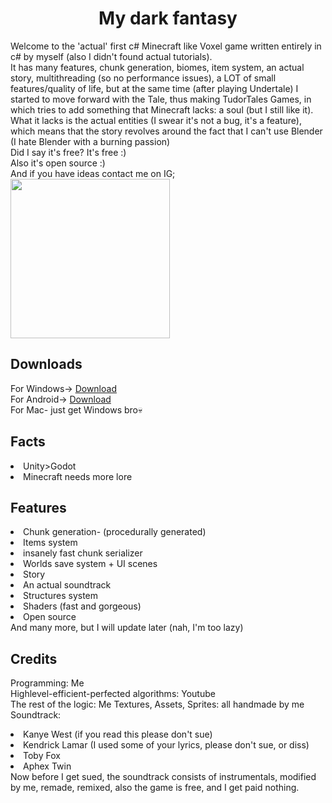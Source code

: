 <h1 align="center">
  My dark fantasy
</h1>
Welcome to the 'actual' first c# Minecraft like Voxel game written entirely in c# by myself (also I didn't found actual tutorials). <br>
It has many features, chunk generation, biomes, item system, an actual story, multithreading (so no performance issues), a LOT of small features/quality of life, but at the same time (after playing Undertale) 
I started to move forward with the Tale, thus making TudorTales Games, in which tries to add something that Minecraft lacks: a soul (but I still like it). <br>
What it lacks is the actual entities (I swear it's not a bug, it's a feature), which means that the story revolves around the fact that I can't use Blender (I hate Blender with a burning passion) <br>
Did I say it's free? It's free :) <br>
Also it's open source :) <br>
And if you have ideas contact me on IG;
<div align="left">
  <img height="255" src="https://i.imgur.com/fqkFaci.png"  />
</div>
<h2>
  Downloads
  </h2>
  <p>
    For Windows-> <a href="https://drive.google.com/uc?export=download&id=1lVeDLntvsFm_kExZWigHSCjPh_Kuesu2" download>Download</a> <br>
    For Android-> <a href="https://drive.google.com/uc?export=download&id=1SlZYByg_bfbFz7v3jqE6kzCIT0zop6hR" download>Download</a> <br>
    For Mac- just get Windows bro💀
  </p>
<h2>
  Facts
</h2>
<p>
  <li>Unity>Godot</li>
  <li>Minecraft needs more lore</li>
</p>
<h2>
  Features
</h2>
<p>
    <li>Chunk generation- (procedurally generated)</li>
    <li>Items system</li>
    <li>insanely fast chunk serializer</li>
    <li>Worlds save system + UI scenes</li>
    <li>Story</li>
    <li>An actual soundtrack</li>
    <li>Structures system</li>
    <li>Shaders (fast and gorgeous)</li>
    <li>Open source</li>
    And many more, but I will update later (nah, I'm too lazy) 

</p>

<h2>
  Credits
</h2>
<p>
    Programming: Me <br>
    Highlevel-efficient-perfected algorithms: Youtube <br>
    The rest of the logic: Me
    Textures, Assets, Sprites: all handmade by me
  <br>
    Soundtrack:
    <li>Kanye West (if you read this please don't sue)</li>
    <li>Kendrick Lamar (I used some of your lyrics, please don't sue, or diss)</li>
    <li>Toby Fox</li>
    <li>Aphex Twin</li> 
   Now before I get sued, the soundtrack consists of instrumentals, modified by me, remade, remixed, also the game is free, and I get paid nothing.
</p>
